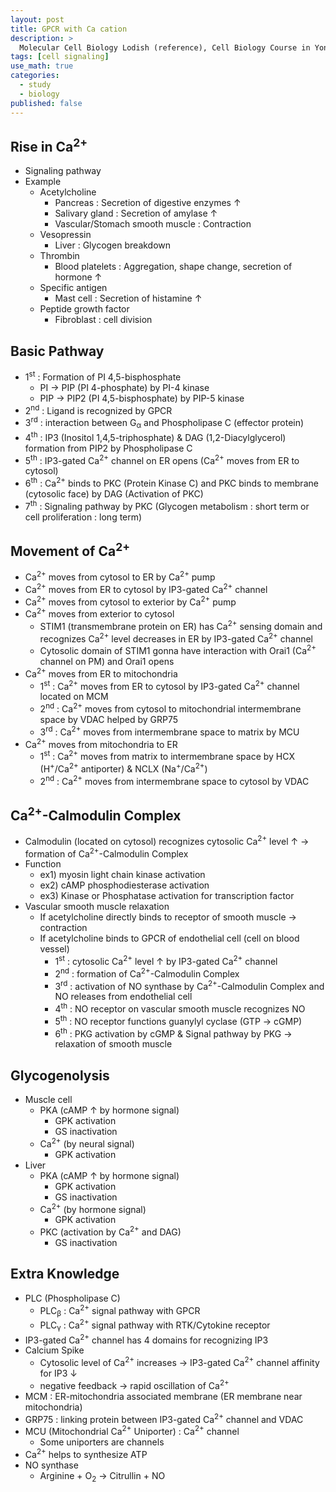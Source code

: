 ```yaml
---
layout: post
title: GPCR with Ca cation
description: >
  Molecular Cell Biology Lodish (reference), Cell Biology Course in Yonsei (reference)
tags: [cell signaling]
use_math: true
categories:
  - study
  - biology
published: false
---
```


## Rise in Ca<sup>2+</sup>
* Signaling pathway
* Example
  * Acetylcholine
    * Pancreas : Secretion of digestive enzymes ↑
    * Salivary gland : Secretion of amylase ↑
    * Vascular/Stomach smooth muscle : Contraction
  * Vesopressin
    * Liver : Glycogen breakdown
  * Thrombin
    * Blood platelets : Aggregation, shape change, secretion of hormone ↑
  * Specific antigen
    * Mast cell : Secretion of histamine ↑
  * Peptide growth factor
    * Fibroblast : cell division
    
## Basic Pathway
* 1<sup>st</sup> : Formation of PI 4,5-bisphosphate
  * PI → PIP (PI 4-phosphate) by PI-4 kinase
  * PIP → PIP2 (PI 4,5-bisphosphate) by PIP-5 kinase
* 2<sup>nd</sup> : Ligand is recognized by GPCR
* 3<sup>rd</sup> : interaction between G<sub>α</sub> and Phospholipase C (effector protein)
* 4<sup>th</sup> : IP3 (Inositol 1,4,5-triphosphate) & DAG (1,2-Diacylglycerol) formation from PIP2 by Phospholipase C
* 5<sup>th</sup> : IP3-gated Ca<sup>2+</sup> channel on ER opens (Ca<sup>2+</sup> moves from ER to cytosol)
* 6<sup>th</sup> : Ca<sup>2+</sup> binds to PKC (Protein Kinase C) and PKC binds to membrane (cytosolic face) by DAG (Activation of PKC)
* 7<sup>th</sup> : Signaling pathway by PKC (Glycogen metabolism : short term or cell proliferation : long term)

## Movement of Ca<sup>2+</sup>
* Ca<sup>2+</sup> moves from cytosol to ER by Ca<sup>2+</sup> pump
* Ca<sup>2+</sup> moves from ER to cytosol by IP3-gated Ca<sup>2+</sup> channel
* Ca<sup>2+</sup> moves from cytosol to exterior by Ca<sup>2+</sup> pump
* Ca<sup>2+</sup> moves from exterior to cytosol
  * STIM1 (transmembrane protein on ER) has Ca<sup>2+</sup> sensing domain and recognizes Ca<sup>2+</sup> level decreases in ER by IP3-gated Ca<sup>2+</sup> channel
  * Cytosolic domain of STIM1 gonna have interaction with Orai1 (Ca<sup>2+</sup> channel on PM) and Orai1 opens
* Ca<sup>2+</sup> moves from ER to mitochondria
  * 1<sup>st</sup> : Ca<sup>2+</sup> moves from ER to cytosol by IP3-gated Ca<sup>2+</sup> channel located on MCM
  * 2<sup>nd</sup> : Ca<sup>2+</sup> moves from cytosol to mitochondrial intermembrane space by VDAC helped by GRP75
  * 3<sup>rd</sup> : Ca<sup>2+</sup> moves from intermembrane space to matrix by MCU
* Ca<sup>2+</sup> moves from mitochondria to ER
  * 1<sup>st</sup> : Ca<sup>2+</sup> moves from matrix to intermembrane space by HCX (H<sup>+</sup>/Ca<sup>2+</sup> antiporter) & NCLX (Na<sup>+</sup>/Ca<sup>2+</sup>)
  * 2<sup>nd</sup> : Ca<sup>2+</sup> moves from intermembrane space to cytosol by VDAC

## Ca<sup>2+</sup>-Calmodulin Complex
* Calmodulin (located on cytosol) recognizes cytosolic Ca<sup>2+</sup> level ↑ → formation of Ca<sup>2+</sup>-Calmodulin Complex
* Function
  * ex1) myosin light chain kinase activation
  * ex2) cAMP phosphodiesterase activation
  * ex3) Kinase or Phosphatase activation for transcription factor
* Vascular smooth muscle relaxation
  * If acetylcholine directly binds to receptor of smooth muscle → contraction
  * If acetylcholine binds to GPCR of endothelial cell (cell on blood vessel)
    * 1<sup>st</sup> : cytosolic Ca<sup>2+</sup> level ↑ by IP3-gated Ca<sup>2+</sup> channel
    * 2<sup>nd</sup> : formation of Ca<sup>2+</sup>-Calmodulin Complex
    * 3<sup>rd</sup> : activation of NO synthase by Ca<sup>2+</sup>-Calmodulin Complex and NO releases from endothelial cell
    * 4<sup>th</sup> : NO receptor on vascular smooth muscle recognizes NO
    * 5<sup>th</sup> : NO receptor functions guanylyl cyclase (GTP → cGMP)
    * 6<sup>th</sup> : PKG activation by cGMP & Signal pathway by PKG → relaxation of smooth muscle

## Glycogenolysis
* Muscle cell
  * PKA (cAMP ↑ by hormone signal)
    * GPK activation
    * GS inactivation
  * Ca<sup>2+</sup> (by neural signal)
    * GPK activation
* Liver
  * PKA (cAMP ↑ by hormone signal)
    * GPK activation
    * GS inactivation
  * Ca<sup>2+</sup> (by hormone signal)
    * GPK activation
  * PKC (activation by Ca<sup>2+</sup> and DAG)
    * GS inactivation

## Extra Knowledge
* PLC (Phospholipase C)
  * PLC<sub>β</sub> : Ca<sup>2+</sup> signal pathway with GPCR
  * PLC<sub>γ</sub> : Ca<sup>2+</sup> signal pathway with RTK/Cytokine receptor
* IP3-gated Ca<sup>2+</sup> channel has 4 domains for recognizing IP3
* Calcium Spike
  * Cytosolic level of Ca<sup>2+</sup> increases → IP3-gated Ca<sup>2+</sup> channel affinity for IP3 ↓
  * negative feedback → rapid oscillation of Ca<sup>2+</sup>
* MCM : ER-mitochondria associated membrane (ER membrane near mitochondria)
* GRP75 : linking protein between IP3-gated Ca<sup>2+</sup> channel and VDAC
* MCU (Mitochondrial Ca<sup>2+</sup> Uniporter) : Ca<sup>2+</sup> channel
  * Some uniporters are channels
* Ca<sup>2+</sup> helps to synthesize ATP
* NO synthase
  * Arginine + O<sub>2</sub> → Citrullin + NO

